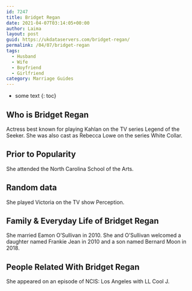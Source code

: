 ```yaml
---
id: 7247
title: Bridget Regan
date: 2021-04-07T03:14:05+00:00
author: Laima
layout: post
guid: https://ukdataservers.com/bridget-regan/
permalink: /04/07/bridget-regan
tags:
  - Husband
  - Wife
  - Boyfriend
  - Girlfriend
category: Marriage Guides
---
```


* some text
{: toc}


## Who is Bridget Regan
                  
                  
                  
Actress best known for playing Kahlan on the TV series Legend of the Seeker. She was also cast as Rebecca Lowe on the series White Collar. 
                  
              
            
              
            
                
                
                
## Prior to Popularity
                  
                  
                  
She attended the North Carolina School of the Arts. 
                  
              
            
              
            
                
                
                
## Random data
                  
                  
                  
She played Victoria on the TV show Perception. 
                  
              
            
              
            
                
                
                
## Family & Everyday Life of Bridget Regan
                  
                  
                  
She married Eamon O&#8217;Sullivan in 2010. She and O&#8217;Sullivan welcomed a daughter named Frankie Jean in 2010 and a son named Bernard Moon in 2018.  
                  
              
            
              
            
                
                
                
## People Related With Bridget Regan
                  
                  
                  
She appeared on an episode of NCIS: Los Angeles with LL Cool J. 
                  
              
            
              
            
                
              
            
              
              
            
            
              
            
          
          
          